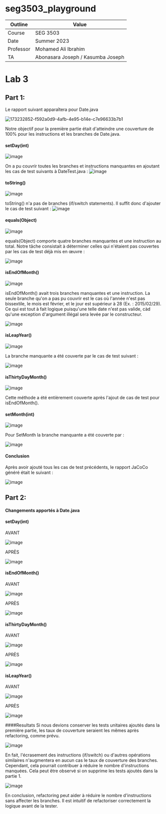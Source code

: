 # seg3503_playground
| Outline | Value |
| --- | --- |
| Course | SEG 3503 |
| Date | Summer 2023 |
| Professor | Mohamed Ali Ibrahim |
| TA | Abonasara Joseph / Kasumba Joseph | 

# Lab 3
## Part 1:

Le rapport suivant apparaîtera pour Date.java

![173232852-f592a0d9-4afb-4e95-b14e-c7e96633b7b1](https://github.com/Daizon99/Lab3/assets/114030630/6a043e54-9e94-4211-ab90-222afe2fc641)

Notre objectif pour la première partie était d'atteindre une couverture de 100% pour les instructions et les branches de Date.java.

#### setDay(int)
![image](https://github.com/Daizon99/Lab3/assets/114030630/e7d6eaba-6fa7-4e4c-91a8-12b1ab25f0d9)

On a pu couvrir toutes les branches et instructions manquantes en ajoutant les cas de test suivants à DateTest.java :
![image](https://github.com/Daizon99/Lab3/assets/114030630/71bd1e96-12d0-4186-bfca-721f428afa0a)

#### toString()
![image](https://github.com/Daizon99/Lab3/assets/114030630/853ecac2-5d44-4d10-b467-7c1b40e83af4)

toString() n'a pas de branches (if/switch statements). Il suffit donc d'ajouter le cas de test suivant :
![image](https://github.com/Daizon99/Lab3/assets/114030630/6ba5cd43-910d-4033-9ec5-5370b8f5c4cd)

#### equals(Object)
![image](https://github.com/Daizon99/Lab3/assets/114030630/992436fd-176d-402e-8590-acc007c26e25)

equals(Object) comporte quatre branches manquantes et une instruction au total. Notre tâche consistait à déterminer celles qui n'étaient pas couvertes par les cas de test déjà mis en œuvre :

![image](https://github.com/Daizon99/Lab3/assets/114030630/5e951a10-f5b2-4f43-b12a-436be0746e98)

#### isEndOfMonth()

![image](https://github.com/Daizon99/Lab3/assets/114030630/f4c367e4-3f93-44aa-98f3-61a4d5dd08ef)

isEndOfMonth() avait trois branches manquantes et une instruction. La seule branche qu'on a  pas pu couvrir est le cas où l'année n'est pas bissextile, le mois est février, et le jour est supérieur à 28 (Ex. : 2015/02/29). Ce qui est tout à fait logique puisqu'une telle date n'est pas valide, càd qu'une exception d'argument illégal sera levée par le constructeur.

![image](https://github.com/Daizon99/Lab3/assets/114030630/f5641bb4-e145-495c-8d03-07391e5195ad)

#### isLeapYear()
![image](https://github.com/Daizon99/Lab3/assets/114030630/f889ba93-94f1-4b4f-8fdd-ca56b217043b)

La branche manquante a été couverte par le cas de test suivant :

![image](https://github.com/Daizon99/Lab3/assets/114030630/106cf77b-64fc-4eec-8c0f-5ab5d3b15b54)

#### isThirtyDayMonth()

![image](https://github.com/Daizon99/Lab3/assets/114030630/6087af56-80a9-4abc-a9d4-65d2e924bd64)

Cette méthode a été entièrement couverte après l'ajout de cas de test pour isEndOfMonth().

#### setMonth(int)

![image](https://github.com/Daizon99/Lab3/assets/114030630/1ee5ec67-cf95-4329-95cc-3b6263b2338e)

Pour SetMonth la branche manquante a été couverte par :

![image](https://github.com/Daizon99/Lab3/assets/114030630/0d9804fa-f90d-4a97-a5f2-f0de4d4e5f8d)

#### Conclusion
Après avoir ajouté tous les cas de test précédents, le rapport JaCoCo généré était le suivant :

![image](https://github.com/Daizon99/Lab3/assets/114030630/8479b87f-ad7f-4fa5-b201-6e97411f8d40)

## Part 2:

#### Changements apportés à Date.java

#### setDay(int)

AVANT

![image](https://github.com/Daizon99/Lab3/assets/114030630/03b1f95f-8717-4388-8952-aa0a69018197)

APRÈS

![image](https://github.com/Daizon99/Lab3/assets/114030630/ab00c759-0965-4d87-a6ba-9b66f40974bb)

#### isEndOfMonth()

AVANT

![image](https://github.com/Daizon99/Lab3/assets/114030630/9e39baea-f039-4615-9b10-1a1c4bfa8a93)

APRÈS

![image](https://github.com/Daizon99/Lab3/assets/114030630/8553d077-5ea7-4703-a0d8-9a8a7e767350)

#### isThirtyDayMonth()

AVANT

![image](https://github.com/Daizon99/Lab3/assets/114030630/4a3785fe-7fd1-45f4-bc8e-86c1904bbce6)

APRÈS

![image](https://github.com/Daizon99/Lab3/assets/114030630/d32e81da-a74e-4e75-871d-ab270e2c11bb)

#### isLeapYear()

AVANT

![image](https://github.com/Daizon99/Lab3/assets/114030630/21850dfe-dda2-49c6-8bdc-b50473396a91)

APRÈS

![image](https://github.com/Daizon99/Lab3/assets/114030630/33cc3afb-ce5b-4d16-b224-4046e120b5c9)

####Resultats
Si nous devions conserver les tests unitaires ajoutés dans la première partie, les taux de couverture seraient les mêmes après  refactoring, comme prévu.

![image](https://github.com/Daizon99/Lab3/assets/114030630/a40a031e-e360-472b-8cef-3011e9820d3d)

En fait, l'écrasement des instructions (if/switch) ou d'autres opérations similaires n'augmentera en aucun cas le taux de couverture des branches. Cependant, cela pourrait contribuer à réduire le nombre d'instructions manquées. Cela peut être observé si on supprime les tests ajoutés dans la partie 1.

![image](https://github.com/Daizon99/Lab3/assets/114030630/4e2fd3b4-4709-488b-a515-053e4c0a0d30)

En conclusion,  refactoring peut aider à réduire le nombre d'instructions sans affecter les branches. Il est intuitif de refactoriser correctement la logique avant de la tester.











